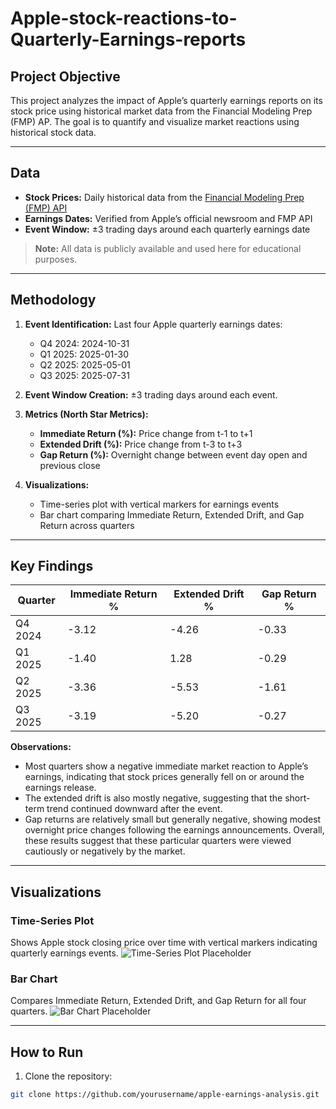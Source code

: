 # Apple-stock-reactions-to-Quarterly-Earnings-reports
## Project Objective
This project analyzes the impact of Apple’s quarterly earnings reports on its stock price using historical market data from the Financial Modeling Prep (FMP) AP.
 The goal is to quantify and visualize market reactions using historical stock data.

---

## Data
- **Stock Prices:** Daily historical data from the [Financial Modeling Prep (FMP) API](https://financialmodelingprep.com/)  
- **Earnings Dates:** Verified from Apple’s official newsroom and FMP API  
- **Event Window:** ±3 trading days around each quarterly earnings date  

> **Note:** All data is publicly available and used here for educational purposes.

---

## Methodology

1. **Event Identification:** Last four Apple quarterly earnings dates:
   - Q4 2024: 2024-10-31  
   - Q1 2025: 2025-01-30  
   - Q2 2025: 2025-05-01  
   - Q3 2025: 2025-07-31  

2. **Event Window Creation:** ±3 trading days around each event.  

3. **Metrics (North Star Metrics):**
   - **Immediate Return (%):** Price change from t-1 to t+1  
   - **Extended Drift (%):** Price change from t-3 to t+3  
   - **Gap Return (%):** Overnight change between event day open and previous close  

4. **Visualizations:**  
   - Time-series plot with vertical markers for earnings events  
   - Bar chart comparing Immediate Return, Extended Drift, and Gap Return across quarters  

---

## Key Findings

| Quarter | Immediate Return % | Extended Drift % | Gap Return % |
|---------|-------------------|------------------|---------------|
| Q4 2024 | -3.12             | -4.26            | -0.33         |
| Q1 2025 | -1.40             |  1.28            | -0.29         |
| Q2 2025 | -3.36             | -5.53            | -1.61         |
| Q3 2025 | -3.19             | -5.20            | -0.27         |

**Observations:**  
- Most quarters show a negative immediate market reaction to Apple’s earnings, indicating that stock prices generally fell on or around the earnings release.
- The extended drift is also mostly negative, suggesting that the short-term trend continued downward after the event.
- Gap returns are relatively small but generally negative, showing modest overnight price changes following the earnings announcements.
Overall, these results suggest that these particular quarters were viewed cautiously or negatively by the market.  

---

## Visualizations

### Time-Series Plot
Shows Apple stock closing price over time with vertical markers indicating quarterly earnings events.
![Time-Series Plot Placeholder](plots/time_series_plot.png)

### Bar Chart
Compares Immediate Return, Extended Drift, and Gap Return for all four quarters.
![Bar Chart Placeholder](plots/bar_chart.png)

---

## How to Run
1. Clone the repository:  
```bash
git clone https://github.com/yourusername/apple-earnings-analysis.git
